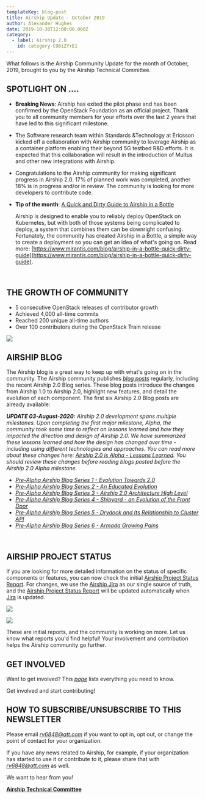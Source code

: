 ```yaml
---
templateKey: blog-post
title: Airship Update - October 2019
author: Alexander Hughes
date: 2019-10-30T12:00:00.000Z
category: 
  - label: Airship 2.0
    id: category-C98iZYrE1
---
```


What follows is the Airship Community Update for the month of October, 2019, brought to you by the Airship Technical Committee.<!-- more -->

## **SPOTLIGHT ON ....**

- **Breaking News**: Airship has exited the pilot phase and has been confirmed by the OpenStack Foundation as an official project. Thank you to all community members for your efforts over the last 2 years that have led to this significant milestone.

- The Software research team within Standards &Technology at Ericsson kicked off a collaboration with Airship community to leverage Airship as a container platform enabling their beyond 5G testbed R&D efforts. It is expected that this collaboration will result in the introduction of Multus and other new integrations with Airship.

- Congratulations to the Airship community for making significant progress in Airship 2.0. 17% of planned work was completed, another 18% is in progress and/or in review. The community is looking for more developers to contribute code.

- **Tip of the month**: [A Quick and Dirty Guide to Airship in a Bottle](https://www.mirantis.com/blog/airship-in-a-bottle-quick-dirty-guide)

  Airship is designed to enable you to reliably deploy OpenStack on Kubernetes, but with both of those systems being complicated to deploy, a system that combines them can be downright confusing. Fortunately, the community has created Airship in a Bottle, a simple way to create a deployment so you can get an idea of what's going on. Read more: [https://www.mirantis.com/blog/airship-in-a-bottle-quick-dirty-guide](https://www.mirantis.com/blog/airship-in-a-bottle-quick-dirty-guide).

<br>

## **THE GROWTH OF COMMUNITY**

- 5 consecutive OpenStack releases of contributor growth
- Achieved 4,000 all-time commits
- Reached 200 unique all-time authors
- Over 100 contributors during the OpenStack Train release

![](/img/growth-of-community-201910.png)

## **AIRSHIP BLOG**

The Airship blog is a great way to keep up with what's going on in the community. The Airship community publishes
[*blog posts*](https://www.airshipit.org/blog/) regularly, including the recent Airship 2.0 Blog series. These blog
posts introduce the changes from Airship 1.0 to Airship 2.0, highlight new features, and detail the evolution of each
component. The first six Airship 2.0 Blog posts are already available:

_**UPDATE 03-August-2020:** Airship 2.0 development spans multiple milestones. Upon completing the first major
milestone, Alpha, the community took some time to reflect on lessons learned and how they impacted the direction and
design of Airship 2.0. We have summarized these lessons learned and how the design has changed over time - including
using different technologies and approaches. You can read more about these changes here: [Airship 2.0 is Alpha - Lessons
Learned](https://www.airshipit.org/blog/airship2-is-alpha/). You should review these changes before reading blogs posted
before the Airship 2.0 Alpha milestone._

- [*Pre-Alpha Airship Blog Series 1 - Evolution Towards 2.0*](
  https://www.airshipit.org/blog/pre-alpha-airship-blog-series-1-evolution-towards-2.0.html)
- [*Pre-Alpha Airship Blog Series 2 - An Educated Evolution*](
   https://www.airshipit.org/blog/pre-alpha-airship-blog-series-2-an-educated-evolution.html)
- [*Pre-Alpha Airship Blog Series 3 - Airship 2.0 Architecture High Level*](
  https://www.airshipit.org/blog/pre-alpha-airship-blog-series-3-airship-2.0-architecture-high-level.html)
- [*Pre-Alpha Airship Blog Series 4 - Shipyard - an Evolution of the Front Door*](
   https://www.airshipit.org/blog/pre-alpha-airship-blog-series-4-shipyard-an-evolution-of-the-front-door.html)
- [*Pre-Alpha Airship Blog Series 5 - Drydock and Its Relationship to Cluster API*](
  https://www.airshipit.org/blog/pre-alpha-airship-blog-series-5-drydock-and-its-relationship-to-cluster-api.html)
- [*Pre-Alpha Airship Blog Series 6 - Armada Growing Pains*](
   https://www.airshipit.org/blog/pre-alpha-airship-blog-series-6-armada-growing-pains.html)

<br>

## **AIRSHIP PROJECT STATUS**

If you are looking for more detailed information on the status of specific components or features, you can now check the initial [Airship Project Status Report](https://airship.atlassian.net/wiki/spaces/ASR/overview). For changes, we use the [Airship Jira](https://airship.atlassian.net/) as our single source of truth, and the [Airship Project Status Report](https://airship.atlassian.net/wiki/spaces/ASR/overview) will be updated automatically when [Jira](https://airship.atlassian.net/) is updated.

![](/img/status-by-issue-201910.jpg)

![](/img/status-by-company-201910.jpg)

These are initial reports, and the community is working on more. Let us know what reports you'd find helpful! Your involvement and contribution helps the Airship community go further.

## **GET INVOLVED**

Want to get involved? This [*page*](https://wiki.openstack.org/wiki/Airship#Get_in_Touch) lists everything you need to know.

Get involved and start contributing!

## **HOW TO SUBSCRIBE/UNSUBSCRIBE TO THIS NEWSLETTER**

Please email [*rv6848@att.com*](mailto:rv6848@att.com) if you want to opt in, opt out, or change the point of contact for your organization.

If you have any news related to Airship, for example, if your organization has started to use it or contribute to it, please share that with [*rv6848@att.com*](mailto:rv6848@att.com) as well.

We want to hear from you!

[**Airship Technical Committee**](https://wiki.openstack.org/wiki/Airship/Airship-TC)
